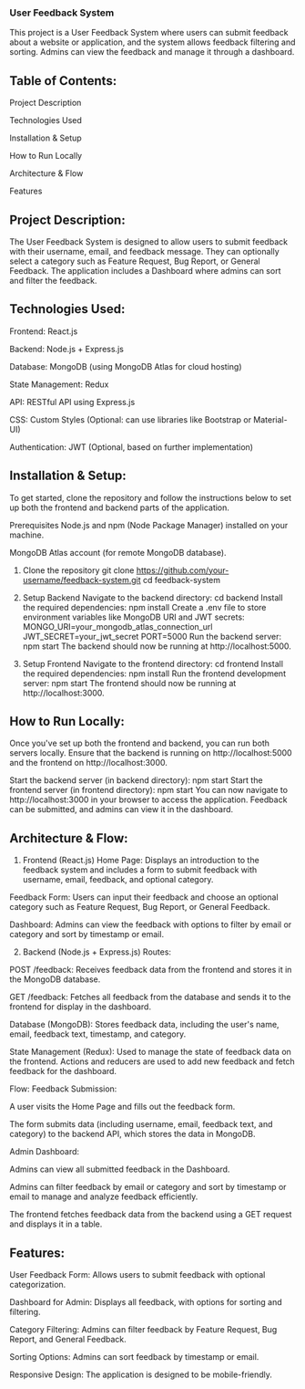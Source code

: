 ### User Feedback System
This project is a User Feedback System where users can submit feedback about a website or application, and the system allows feedback filtering and sorting. Admins can view the feedback and manage it through a dashboard.

## Table of Contents:
Project Description

Technologies Used

Installation & Setup

How to Run Locally

Architecture & Flow

Features


## Project Description:
The User Feedback System is designed to allow users to submit feedback with their username, email, and feedback message. They can optionally select a category such as Feature Request, Bug Report, or General Feedback. The application includes a Dashboard where admins can sort and filter the feedback.

## Technologies Used:
Frontend: React.js

Backend: Node.js + Express.js

Database: MongoDB (using MongoDB Atlas for cloud hosting)

State Management: Redux

API: RESTful API using Express.js

CSS: Custom Styles (Optional: can use libraries like Bootstrap or Material-UI)

Authentication: JWT (Optional, based on further implementation)

## Installation & Setup:
To get started, clone the repository and follow the instructions below to set up both the frontend and backend parts of the application.

Prerequisites
Node.js and npm (Node Package Manager) installed on your machine.

MongoDB Atlas account (for remote MongoDB database).

1. Clone the repository
git clone https://github.com/your-username/feedback-system.git
cd feedback-system
2. Setup Backend
Navigate to the backend directory:
cd backend
Install the required dependencies:
npm install
Create a .env file to store environment variables like MongoDB URI and JWT secrets:
MONGO_URI=your_mongodb_atlas_connection_url
JWT_SECRET=your_jwt_secret
PORT=5000
Run the backend server:
npm start
The backend should now be running at http://localhost:5000.

3. Setup Frontend
Navigate to the frontend directory:
cd frontend
Install the required dependencies:
npm install
Run the frontend development server:
npm start
The frontend should now be running at http://localhost:3000.

## How to Run Locally:
Once you've set up both the frontend and backend, you can run both servers locally. Ensure that the backend is running on http://localhost:5000 and the frontend on http://localhost:3000.

Start the backend server (in backend directory):
npm start
Start the frontend server (in frontend directory):
npm start
You can now navigate to http://localhost:3000 in your browser to access the application. Feedback can be submitted, and admins can view it in the dashboard.

## Architecture & Flow:
1. Frontend (React.js)
Home Page: Displays an introduction to the feedback system and includes a form to submit feedback with username, email, feedback, and optional category.

Feedback Form: Users can input their feedback and choose an optional category such as Feature Request, Bug Report, or General Feedback.

Dashboard: Admins can view the feedback with options to filter by email or category and sort by timestamp or email.

2. Backend (Node.js + Express.js)
Routes:

POST /feedback: Receives feedback data from the frontend and stores it in the MongoDB database.

GET /feedback: Fetches all feedback from the database and sends it to the frontend for display in the dashboard.

Database (MongoDB): Stores feedback data, including the user's name, email, feedback text, timestamp, and category.

State Management (Redux): Used to manage the state of feedback data on the frontend. Actions and reducers are used to add new feedback and fetch feedback for the dashboard.

Flow:
Feedback Submission:

A user visits the Home Page and fills out the feedback form.

The form submits data (including username, email, feedback text, and category) to the backend API, which stores the data in MongoDB.

Admin Dashboard:

Admins can view all submitted feedback in the Dashboard.

Admins can filter feedback by email or category and sort by timestamp or email to manage and analyze feedback efficiently.

The frontend fetches feedback data from the backend using a GET request and displays it in a table.

## Features:
User Feedback Form: Allows users to submit feedback with optional categorization.

Dashboard for Admin: Displays all feedback, with options for sorting and filtering.

Category Filtering: Admins can filter feedback by Feature Request, Bug Report, and General Feedback.

Sorting Options: Admins can sort feedback by timestamp or email.

Responsive Design: The application is designed to be mobile-friendly.
